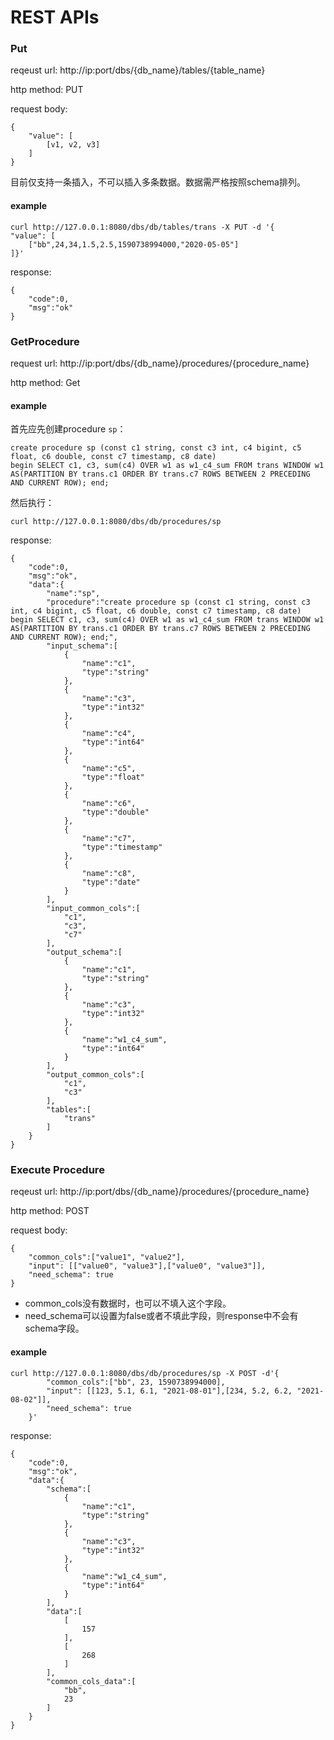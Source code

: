 # REST APIs

### Put

reqeust url: http://ip:port/dbs/{db_name}/tables/{table_name}

http method: PUT 

request body: 
```
{
    "value": [
    	[v1, v2, v3]
    ]
}
```

目前仅支持一条插入，不可以插入多条数据。数据需严格按照schema排列。

#### example

```
curl http://127.0.0.1:8080/dbs/db/tables/trans -X PUT -d '{
"value": [
    ["bb",24,34,1.5,2.5,1590738994000,"2020-05-05"]
]}'
```
response:

```
{
    "code":0,
    "msg":"ok"
}
```

### GetProcedure

request url: http://ip:port/dbs/{db_name}/procedures/{procedure_name} 

http method: Get

#### example

首先应先创建procedure `sp`：

```
create procedure sp (const c1 string, const c3 int, c4 bigint, c5 float, c6 double, const c7 timestamp, c8 date)
begin SELECT c1, c3, sum(c4) OVER w1 as w1_c4_sum FROM trans WINDOW w1 AS(PARTITION BY trans.c1 ORDER BY trans.c7 ROWS BETWEEN 2 PRECEDING AND CURRENT ROW); end;
```

然后执行：

```
curl http://127.0.0.1:8080/dbs/db/procedures/sp
```

response:

```
{
    "code":0,
    "msg":"ok",
    "data":{
        "name":"sp",
        "procedure":"create procedure sp (const c1 string, const c3 int, c4 bigint, c5 float, c6 double, const c7 timestamp, c8 date)
begin SELECT c1, c3, sum(c4) OVER w1 as w1_c4_sum FROM trans WINDOW w1 AS(PARTITION BY trans.c1 ORDER BY trans.c7 ROWS BETWEEN 2 PRECEDING AND CURRENT ROW); end;",
        "input_schema":[
            {
                "name":"c1",
                "type":"string"
            },
            {
                "name":"c3",
                "type":"int32"
            },
            {
                "name":"c4",
                "type":"int64"
            },
            {
                "name":"c5",
                "type":"float"
            },
            {
                "name":"c6",
                "type":"double"
            },
            {
                "name":"c7",
                "type":"timestamp"
            },
            {
                "name":"c8",
                "type":"date"
            }
        ],
        "input_common_cols":[
            "c1",
            "c3",
            "c7"
        ],
        "output_schema":[
            {
                "name":"c1",
                "type":"string"
            },
            {
                "name":"c3",
                "type":"int32"
            },
            {
                "name":"w1_c4_sum",
                "type":"int64"
            }
        ],
        "output_common_cols":[
            "c1",
            "c3"
        ],
        "tables":[
            "trans"
        ]
    }
}
```

### Execute Procedure 

reqeust url: http://ip:port/dbs/{db_name}/procedures/{procedure_name}

http method: POST

request body: 

```
{
    "common_cols":["value1", "value2"],
    "input": [["value0", "value3"],["value0", "value3"]],
    "need_schema": true
}
```

+ common_cols没有数据时，也可以不填入这个字段。
+ need_schema可以设置为false或者不填此字段，则response中不会有schema字段。

#### example

```
curl http://127.0.0.1:8080/dbs/db/procedures/sp -X POST -d'{
        "common_cols":["bb", 23, 1590738994000],
        "input": [[123, 5.1, 6.1, "2021-08-01"],[234, 5.2, 6.2, "2021-08-02"]],
        "need_schema": true
    }'
```

response:

```
{
    "code":0,
    "msg":"ok",
    "data":{
        "schema":[
            {
                "name":"c1",
                "type":"string"
            },
            {
                "name":"c3",
                "type":"int32"
            },
            {
                "name":"w1_c4_sum",
                "type":"int64"
            }
        ],
        "data":[
            [
                157
            ],
            [
                268
            ]
        ],
        "common_cols_data":[
            "bb",
            23
        ]
    }
}
```